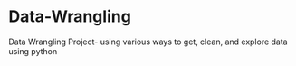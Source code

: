 # Data-Wrangling
Data Wrangling Project- using various ways to get, clean, and explore data using python
